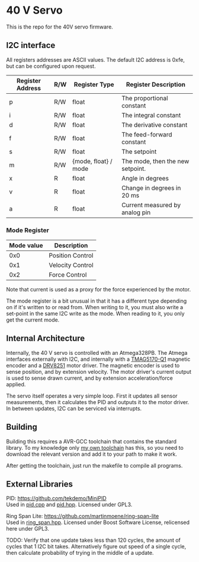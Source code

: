# 40 V Servo

This is the repo for the 40V servo firmware.

## I2C interface

All registers addresses are ASCII values. The default I2C address is 0xfe, but can be configured upon request.

| Register Address | R/W | Register Type | Register Description |
| ---------------|---- | ------------- | -------------------- |
| p              | R/W | float         | The proportional constant |
| i              | R/W | float         | The integral constant|
| d              | R/W | float         | The derivative constant|
| f              | R/W | float         | The feed-forward constant|
| s              | R/W | float         | The setpoint         |
| m              | R/W | {mode, float} / mode | The mode, then the new setpoint.|
| x              |  R  | float         | Angle in degrees     |
| v              |  R  | float         | Change in degrees in 20 ms |
| a              |  R  | float         | Current measured by analog pin |

### Mode Register

| Mode value | Description |
| ---------- | ----------- |
| 0x0        | Position Control |
| 0x1        | Velocity Control |
| 0x2        | Force Control |

Note that current is used as a proxy for the force experienced by the motor.

The mode register is a bit unusual in that it has a different type depending
on if it's written to or read from. When writing to it, you must also write
a set-point in the same I2C write as the mode. When reading to it, you only
get the current mode.

## Internal Architecture

Internally, the 40 V servo is controlled with an Atmega328PB. The Atmega interfaces
externally with I2C, and internally with a [TMAG5170-Q1](https://www.ti.com/product/TMAG5170-Q1)
magnetic encoder and a [DRV8251](https://www.ti.com/product/DRV8251A) motor driver.
The magnetic encoder is used to sense position, and by extension velocity. The motor
driver's current output is used to sense drawn current, and by extension acceleration/force
applied.

The servo itself operates a very simple loop. First it updates all sensor measurements, then it
calculates the PID and outputs it to the motor driver. In between updates, I2C can be serviced via
interrupts.

## Building

Building this requires a AVR-GCC toolchain that contains the standard library.
To my knowledge only [my own toolchain](https://github.com/DolphinGui/std-avr-gcc) has this,
so you need to download the relevant version and add it to your path to make it work.

After getting the toolchain, just run the makefile to compile all programs.

## External Libraries

PID: <https://github.com/tekdemo/MiniPID>  
Used in [pid.cpp](pid.cpp) and [pid.hpp](include/pid.hpp). Licensed under GPL3.

Ring Span Lite: <https://github.com/martinmoene/ring-span-lite>  
Used in [ring_span.hpp](include/nonstd/ring_span.hpp). Licensed under Boost Software License, relicensed here under GPL3.

TODO: 
Verify that one update takes less than 120 cycles, the amount of cycles that 1 I2C bit takes.
Alternatively figure out speed of a single cycle, then calculate probability of trying in the middle
of a update.
